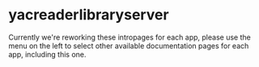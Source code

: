 # yacreaderlibraryserver

Currently we're reworking these intropages for each app, please use the menu on the left to select other available documentation pages for each app, including this one.

